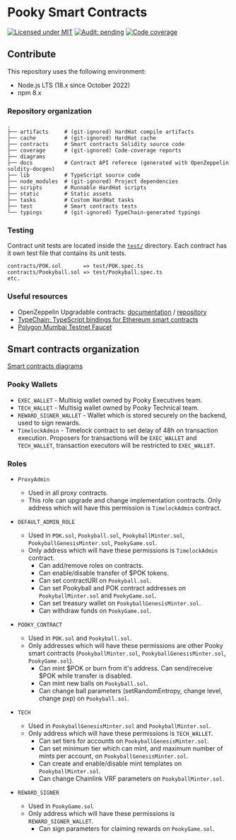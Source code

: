 # Pooky Smart Contracts

[![Licensed under MIT](https://img.shields.io/badge/license-MIT-blue?style=flat-square)](LICENSE)
[![Audit: pending](https://img.shields.io/badge/audit-pending-yellowgreen?style=flat-square)](#)
[![Code coverage](https://img.shields.io/codecov/c/gh/pooky-labs/smart-contracts?logo=codecov&style=flat-square&token=Ks4qCi1bN3)](https://app.codecov.io/gh/pooky-labs/smart-contracts)

## Contribute

This repository uses the following environment:

- Node.js LTS (18.x since October 2022)
- npm 8.x

### Repository organization

```
.
├── artifacts     # (git-ignored) HardHat compile artifacts
├── cache         # (git-ignored) HardHat cache
├── contracts     # Smart contracts Solidity source code
├── coverage      # (git-ignored) Code-coverage reports
├── diagrams
├── docs          # Contract API referece (generated with OpenZeppelin soldity-docgen)
├── lib           # TypeScript source code
├── node_modules  # (git-ignored) Project dependencies
├── scripts       # Runnable HardHat scripts
├── static        # Static assets
├── tasks         # Custom HardHat tasks
├── test          # Smart contracts tests
└── typings       # (git-ignored) TypeChain-generated typings
```

### Testing

Contract unit tests are located inside the [`test/`](./test) directory. Each contract has it own test file that contains
its unit tests.

```
contracts/POK.sol       => test/POK.spec.ts
contracts/Pookyball.sol => test/Pookyball.spec.ts
etc.
```

### Useful resources

- OpenZeppelin Upgradable contracts: [documentation](https://docs.openzeppelin.com/upgrades-plugins/1.x/writing-upgradeable) / [repository](https://github.com/OpenZeppelin/openzeppelin-contracts-upgradeable#readme)
- [TypeChain: TypeScript bindings for Ethereum smart contracts](https://github.com/dethcrypto/TypeChain)
- [Polygon Mumbai Testnet Faucet](https://mumbaifaucet.com/)

## Smart contracts organization

[Smart contracts diagrams](./diagrams/readme.md)

### Pooky Wallets
- `EXEC_WALLET` - Multisig wallet owned by Pooky Executives team.
- `TECH_WALLET` - Multisig wallet owned by Pooky Technical team.
- `REWARD_SIGNER_WALLET` - Wallet which is stored securely on the backend, used to sign rewards.
- `TimelockAdmin` - Timelock contract to set delay of 48h on transaction execution. Proposers for transactions will be `EXEC_WALLET` and `TECH_WALLET`, transaction executors will be restricted to `EXEC_WALLET`.

### Roles
- `ProxyAdmin`
  - Used in all proxy contracts.
  - This role can upgrade and change implementation contracts. Only address which will have this permission is `TimelockAdmin` contract.

- `DEFAULT_ADMIN_ROLE` 
  - Used in `POK.sol`, `Pookyball.sol`, `PookyballMinter.sol`, `PookyballGenesisMinter.sol`, `PookyGame.sol`.
  - Only address which will have these permissions is `TimelockAdmin` contract.
    - Can add/remove roles on contracts.
    - Can enable/disable transfer of $POK tokens.
    - Can set contractURI on `Pookyball.sol`.
    - Can set Pookyball and POK contract addresses on `PookyballMinter.sol` and `PookyGame.sol`.
    - Can set treasury wallet on `PookyballGenesisMinter.sol`.
    - Can withdraw funds on `PookyGame.sol`.


- `POOKY_CONTRACT`
  - Used in `POK.sol` and `Pookyball.sol`.
  - Only addresses which will have these permissions are other Pooky smart contracts (`PookyballMinter.sol`, `PookyballGenesisMinter.sol`, `PookyGame.sol`).
    - Can mint $POK or burn from it's address. Can send/receive $POK while transfer is disabled.
    - Can mint new balls on `Pookyball.sol`.
    - Can change ball parameters (setRandomEntropy, change level, change pxp) on `Pookyball.sol`.

- `TECH`
  - Used in `PookyballGenesisMinter.sol` and `PookyballMinter.sol`.
  - Only address which will have these permissions is `TECH_WALLET`. 
    - Can set tiers for accounts on `PookyballGenesisMinter.sol`.
    - Can set minimum tier which can mint, and maximum number of mints per account, on `PookyballGenesisMinter.sol`.
    - Can create and enable/disable mint templates on `PookyballMinter.sol`.
    - Can change Chainlink VRF parameters on `PookyballMinter.sol`.

- `REWARD_SIGNER`
  - Used in `PookyGame.sol`
  - Only address which will have these permissions is `REWARD_SIGNER_WALLET`.
    - Can sign parameters for claiming rewards on `PookyGame.sol`.
